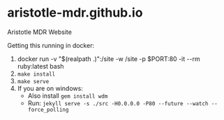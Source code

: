 # aristotle-mdr.github.io
Aristotle MDR Website

Getting this running in docker:
1. docker run -v "$(realpath .)":/site -w /site -p $PORT:80 -it --rm ruby:latest bash
2. `make install`
3. `make serve`
4. If you are on windows:
    * Also install `gem install wdm`
    * Run: `jekyll serve -s ./src -H0.0.0.0 -P80 --future --watch --force_polling`
